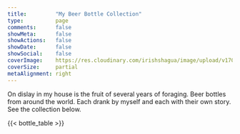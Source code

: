 ```yaml
---
title:         "My Beer Bottle Collection"
type:          page
comments:      false
showMeta:      false
showActions:   false
showDate:      false
showSocial:    false
coverImage:    https://res.cloudinary.com/irishshagua/image/upload/v1703876605/PXL_20231229_150014282_tntryx.jpg
coverSize:     partial
metaAlignment: right
---
```


On dislay in my house is the fruit of several years of foraging. Beer bottles from around the world. Each drank by myself
and each with their own story. See the collection below.

{{< bottle_table >}}
